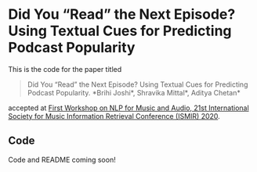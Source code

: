 # Did You “Read” the Next Episode? Using Textual Cues for Predicting Podcast Popularity

This is the code for the paper titled 

>Did You “Read” the Next Episode? Using Textual Cues for Predicting Podcast Popularity. *Brihi Joshi\*, Shravika Mittal\*, Aditya Chetan\*

accepted at [First Workshop on NLP for Music and Audio, 21st International Society for Music Information Retrieval Conference (ISMIR) 2020](https://sites.google.com/view/nlp4musa).

## Code

Code and README coming soon!

